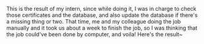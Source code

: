 This is the result of my intern, since while doing it, I was in charge to check those certificates and the database, and also update the database if there's a missing thing or two. That time, me and my colleague doing the job manually and it took us about a week to finish the job, so I was thinking that the job could've been done by computer, and voila! Here's the result~

